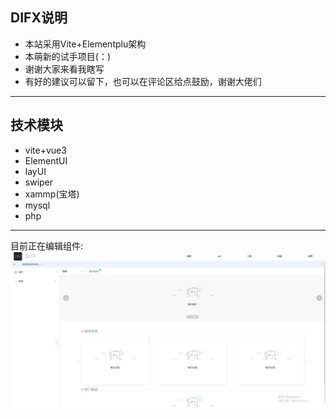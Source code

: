 ## DIFX说明

* 本站采用Vite+Elementplu架构
* 本萌新的试手项目(：)
* 谢谢大家来看我瞎写
* 有好的建议可以留下，也可以在评论区给点鼓励，谢谢大佬们
- - -
## 技术模块
* vite+vue3
* ElementUI
* layUI
* swiper
* xammp(宝塔)
* mysql
* php
- - -
目前正在编辑组件:
![正在编辑模块](./public/img/1662023962410.jpg)